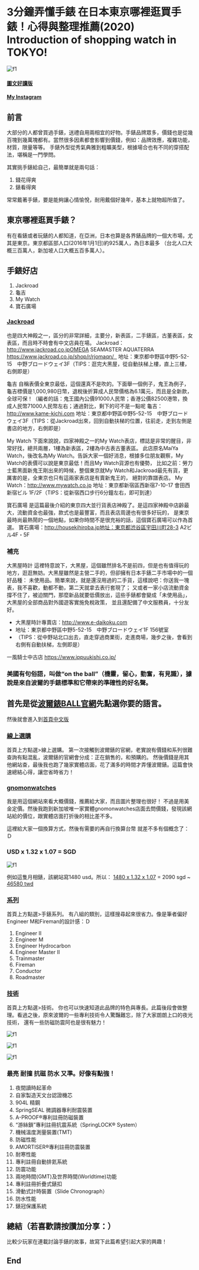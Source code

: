 # 3分鐘弄懂手錶 在日本東京哪裡逛買手錶！心得與整理推薦(2020) Introduction of shopping watch in TOKYO!
![f1](https://github.com/HCH1/blog/blob/master/fig/watch71a.png)

#### [圖文好讀版]()
#### [My Instagram](https://www.instagram.com/redbox111)

## 前言
大部分的人都曾買過手錶，送禮自用兩相宜的好物。手錶品牌眾多，價錢也是從幾百塊到幾萬塊都有。當然很多因素都會影響到價錢，例如：品牌效應，複雜功能，材質，限量等等。
手錶外型從秀氣典雅到粗曠美型，根據場合也有不同的穿搭配法，堪稱是一門學問。

其實挑手錶給自己，最簡單就是兩句話：
1. 錢花得爽
1. 錶看得爽

常常戴著手錶，要是能夠讓心情愉悅，耐用戴個好幾年，基本上就物超所值了。

## 東京哪裡逛買手錶？
有在看錶或者玩錶的人都知道，在亞洲，日本也算是各界錶品牌的一個大市場，尤其是東京。東京都區部人口(2016年1月1日)約925萬人，為日本最多
（台北人口大概三百萬人，新加坡人口大概五百多萬人）。

## 手錶好店
1. Jackroad
1. 龜吉
1. My Watch
1. 寶石廣場

### [Jackroad](https://www.jackroad.co.jp/shop/r/rjomaqn/)
也是四大神殿之一，區分的非常詳細，主要分，新表區，二手錶區，古董表區，女表區，而且時不時會有中文店員在場。
Jackroad：http://www.jackroad.co.jpOMEGA SEAMASTER AQUATERRA
https://www.jackroad.co.jp/shop/r/rjomaqn/  
地址：東京都中野區中野5-52-15　中野ブロードウェイ3F（TIPS：逛完大黑屋，從自動扶梯上樓，直上三樓，右側即是）

龜吉
自稱表價全東京最低，這個還真不是吹的。下面舉一個例子，鬼王為例子，龜吉標價是1,000,980日幣，退稅後折算成人民幣價格為6.1萬元，而且是全新款，
全球可保！（編者的話：鬼王國內公價91000人民幣；香港公價82500港幣，換成人民幣71000人民幣左右；通過對比，剩下的可不是一點呢
龜吉：http://www.kame-kichi.com
地址：東京都中野區中野5-52-15　中野ブロードウェイ3F（TIPS：從Jackroad出來，回到自動扶梯的位置，往前走，走到左側是書店的地方，右側即是）

My Watch
下面來說說，四家神殿之一的My Watch表店，標誌是非常的醒目，非常好找，總共兩層，1樓為新表區，2樓為中古表古董表區。
此店原名MaiYa Watch，後改名為My Watch。告訴大家一個好消息，根據多位朋友觀察，My Watch的表價可以說是東京最低！而且My Watch貨源也有優勢，
比如之前：勞力士藍黑面新鬼王剛出來的時候，整個東京就My Watch和Jackroad最先有貨，更厲害的是，全東京也只有這兩家表店是有賣新鬼王的，
絕對的靠譜表店。
My Watch：http://www.mywatch.co.jp
地址：東京都新宿區西新宿7-10-17 會田西新宿ビル 1F/2F（TIPS：從新宿西口步行6分鐘左右，即可到達）

寶石廣場
是這篇最後介紹的東京四大並行貨表店神殿了。是這四家神殿中店齡最大，流動資金也最強，款式也是最豐富，而且表店周邊也有很多好玩的，
是東京最時尚最熱鬧的一個地點，如果你時間不是很充裕的話，這個寶石廣場可以作為首選。
寶石廣場：http://housekihiroba.jp地址：東京都渋谷區宇田川町28-3 A2ビル4F・5F



### 補充
大黑屋時計
這裡特意說下，大黑屋，這個雖然排名不是前四，但是也有值得玩的地方，逛逛無妨。大黑屋雖然是主營二手的，但卻擁有日本手錶二手市場中的一個好品種：
未使用品。簡單來說，就是還沒用過的二手貨，這樣說吧：你送我一塊表，我不喜歡，動都不動，第二天就拿去表行套現了；
又或者一家小店流動資金撐不住了，被迫關門，那麼新品就要低價放出，這些手錶都會變成「未使用品」， 大黑屋的全部商品對外國遊客實施免稅政策，
並且還配備了中文服務員，十分友好。
- 大黑屋時計專賣店：http://www.e-daikoku.com
- 地址：東京都中野區中野5-52-15　中野ブロードウェイ1F 156號室
- （TIPS：從中野站北口出去，直走穿過商業街，走進商場，幾步之後，會看到右側有自動扶梯，左側即是）

一風騎士中古店
https://www.ippuukishi.co.jp/




### 美國有句俗語，叫做“on the ball”（機靈，留心，勤奮，有見識），據說是來自波爾的手錶標準和它帶來的準確性的好名聲。

## 首先是從[波爾錶BALL官網](https://www.ballwatch.com/global/)先點選你要的語言。
然後就會進入到[首頁中文版](https://www.ballwatch.com/global/zh-hant/home.html)

### [線上選購](https://www.ballwatch.com/global/zh-hant/collections.html)
首頁上方點選>線上選購。
第一次接觸到波爾錶的官網，老實說有價錢和系列很難查詢有點混亂，波爾錶的官網會分成：正在銷售的，和預購的。
然後價錢是用其他網站查，最後我也跑了幾家實體店面，花了滿多的時間才弄懂波爾錶。這篇會快速總結心得，讓您省時省力！

### [gnomonwatches](https://www.gnomonwatches.com/collections/ball-watch-co)
我是用這個網站來看大概價錢，推薦給大家，而且圖片整理也很好！
不過是用美金定價。然後我跑到新加坡唯一家實體gnomonwatches店面去問價錢，發現該網站給的價位，跟實體店面打折後的相比差不多。

這裡給大家一個換算方式，然後有需要的再自行換算台幣 就差不多有個概念了：Ｄ
### USD x 1.32 x 1.07 = SGD


![f1](https://github.com/HCH1/blog/blob/master/fig/watch61b.png)

例如這隻月相錶，該網站寫1480 usd。所以：
[1480 x 1.32 x 1.07](https://www.google.com.tw/search?sxsrf=ACYBGNSOUwG-yvE8vvknXZYyjNfkRFPm9w%3A1578308920484&ei=OBUTXuiYHbbjz7sPrvCxoAo&q=1480+x+1.32+x+1.07&oq=1480+x+1.32+x+1.07&gs_l=psy-ab.3...7569.7839..8004...0.0..0.55.231.5......0....1..gws-wiz.......35i39.8Is8brdM0lQ&ved=0ahUKEwjolLT06u7mAhW28XMBHS54DKQQ4dUDCAs&uact=5) 
= 2090 sgd 
~ [46580 twd](https://www.google.com.tw/search?sxsrf=ACYBGNQXPqFmmKQO5yyGrL-ok2GoS2yoOw%3A1578308929267&ei=QRUTXtvvD5zB3LUP0PWpuAI&q=2090+sgd+to+twd&oq=2090+sgd+to+twd&gs_l=psy-ab.3..0i22i30.22484.24221..24378...2.0..0.89.589.10......0....2j1..gws-wiz.......35i39j33i22i29i30._HBdUnjJHfM&ved=0ahUKEwiblMz46u7mAhWcILcAHdB6CicQ4dUDCAs&uact=5)

### [系列](https://www.ballwatch.com/global/zh-hant/collections.html)
首頁上方點選>手錶系列。
有八組的類別，這樣搜尋起來很省力。像是筆者偏好Engineer M和Fireman的設計感：Ｄ
1. Engineer II
1. Engineer M
1. Engineer Hydrocarbon
1. Engineer Master II
1. Trainmaster
1. Fireman
1. Conductor
1. Roadmaster

### [技術](https://www.ballwatch.com/global/zh-hant/technology.html)
首頁上方點選>技術。
你也可以快速知道此品牌的特色與專長。此篇後段會做整理。看過之後，原來波爾的一些專利技術令人驚豔難忘，除了大家朗朗上口的夜光技術，
還有一些防磁防震阿也是很有魅力！

![f1](https://github.com/HCH1/blog/blob/master/fig/watch62a.JPG)

![f1](https://github.com/HCH1/blog/blob/master/fig/watch62b.JPG)

![f1](https://github.com/HCH1/blog/blob/master/fig/watch62c.JPG)

### 最亮 耐撞 抗磁 防水 又準。好像有點強！
1. 夜間讀時起革命
1. 自家製造天文台認證機芯
1. 904L 精鋼
1. SpringSEAL 微調器專利耐震裝置
1. A-PROOF®專利註冊防磁裝置
1. “游絲鎖”專利註冊抗震系統（SpringLOCK® System）
1. 機械溫度測量裝置(TMT)
1. 防磁性能
1. AMORTISER®專利註冊防震裝置
1. 耐寒性能
1. 專利註冊自動排氦系統
1. 防震功能
1. 兩地時間(GMT)及世界時間(Worldtime)功能
1. 專利註冊折疊式錶扣
1. 滑動式計時裝置（Slide Chronograph）
1. 防水性能
1. 錶冠保護系統

## 總結（若喜歡請按讚加分享：）
比較少玩家在連載討論手錶的故事，故寫下此篇希望引起大家的興趣！

## End
